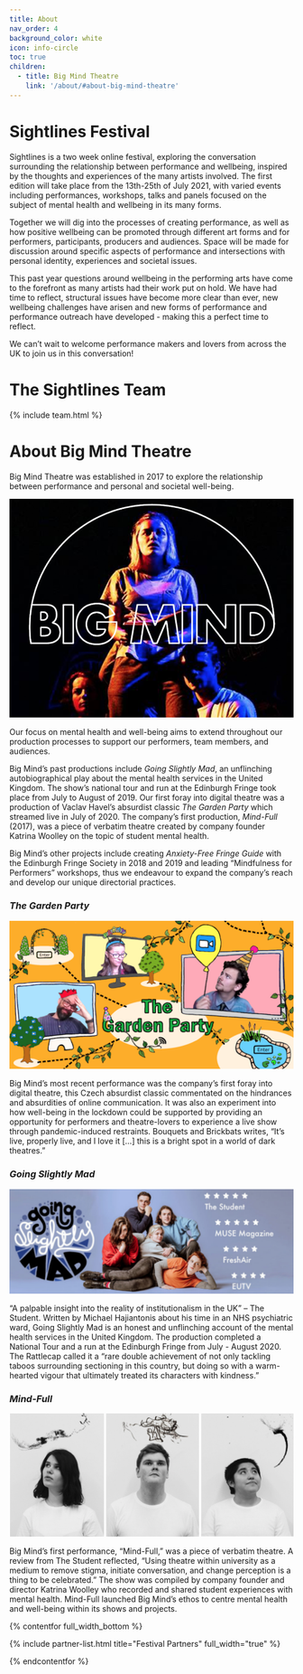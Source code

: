 ```yaml
---
title: About
nav_order: 4
background_color: white
icon: info-circle
toc: true
children:
  - title: Big Mind Theatre 
    link: '/about/#about-big-mind-theatre'
---
```


# Sightlines Festival

Sightlines is a two week online festival, exploring the conversation surrounding the relationship between performance and wellbeing, inspired by the thoughts and experiences of the many artists involved. The  first edition will take place from the 13th-25th of July 2021, with varied events including performances, workshops, talks and panels focused on the subject of mental health and wellbeing in its many forms. 

Together we will dig into the  processes of creating performance, as well as how positive wellbeing can be promoted through different art forms and for performers, participants, producers and audiences. Space will be made for discussion around specific aspects of performance and intersections with personal identity, experiences and societal issues.

This past year questions around wellbeing in the performing arts have come to the forefront as many artists had their work put on hold. We have had time to reflect, structural issues have become more clear than ever, new wellbeing challenges have arisen and new forms of performance and performance outreach have developed - making this a perfect time to reflect. 

We can’t wait to welcome performance makers and lovers from across the UK to join us in this conversation!

# The Sightlines Team

{% include team.html %}


# About Big Mind Theatre 

<p class="lead">Big Mind Theatre was established in 2017 to explore the relationship between performance and personal and societal well-being.</p>

![A photo from a show with the Big Mind logo placed on top](/static/img/bigmind/logo-image.png)

Our focus on mental health and well-being aims to extend throughout our production processes to support our performers, team members, and audiences.
 
Big Mind’s past productions include _Going Slightly Mad_, an unflinching autobiographical play about the mental health services in the United Kingdom. The show’s national tour and run at the Edinburgh Fringe took place from July to August of 2019. Our first foray into digital theatre was a production of Vaclav Havel’s absurdist classic _The Garden Party_ which streamed live in July of 2020. The company’s first production, _Mind-Full_ (2017), was a piece of verbatim theatre created by company founder Katrina Woolley on the topic of student mental health.
 
Big Mind’s other projects include creating _Anxiety-Free Fringe Guide_ with the Edinburgh Fringe Society in 2018 and 2019 and leading “Mindfulness for Performers” workshops, thus we endeavour to expand the company’s reach and develop our unique directorial practices.

<div class="my-5"></div>

### _The Garden Party_

![Poster from The Garden Party](/static/img/bigmind/bm-gp.png)

Big Mind’s most recent performance was the company’s first foray into digital theatre, this Czech absurdist classic commentated on the hindrances and absurdities of online communication. It was also an experiment into how well-being in the lockdown could be supported by providing an opportunity for performers and theatre-lovers to experience a live show through pandemic-induced restraints. Bouquets and Brickbats writes, “It’s live, properly live, and I love it […] this is a bright spot in a world of dark theatres.”
 
### _Going Slightly Mad_

![Poster from Going Slightly Mad](/static/img/bigmind/bm-gsm.png)

“A palpable insight into the reality of institutionalism in the UK” – The Student. Written by Michael Hajiantonis about his time in an NHS psychiatric ward, Going Slightly Mad is an honest and unflinching account of the mental health services in the United Kingdom. The production completed a National Tour and a run at the Edinburgh Fringe from July - August 2020. The Rattlecap called it a “rare double achievement of not only tackling taboos surrounding sectioning in this country, but doing so with a warm-hearted vigour that ultimately treated its characters with kindness.” 
 
### _Mind-Full_

![Poster from Mind-Full](/static/img/bigmind/bm-mf.png) 

Big Mind’s first performance, “Mind-Full,” was a piece of verbatim theatre. A review from The Student reflected, “Using theatre within university as a medium to remove stigma, initiate conversation, and change perception is a thing to be celebrated.” The show was compiled by company founder and director Katrina Woolley who recorded and shared student experiences with mental health. Mind-Full launched Big Mind’s ethos to centre mental health and well-being within its shows and projects.


{% contentfor full_width_bottom %}

{% include partner-list.html title="Festival Partners" full_width="true" %}

{% endcontentfor %}
